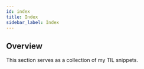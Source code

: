 ```yaml
---
id: index
title: Index
sidebar_label: Index
---
```


## Overview

This section serves as a collection of my TIL snippets.
